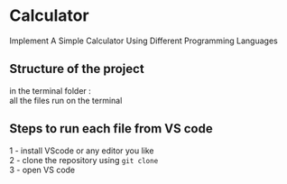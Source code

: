 # Calculator
Implement A Simple Calculator Using Different Programming Languages 

## Structure of the project
in the terminal folder : \
all the files run on the terminal

## Steps to run each file from VS code
 1 - install VScode or any editor you like \
 2 - clone the repository using `git clone` \
 3 - open VS code 





